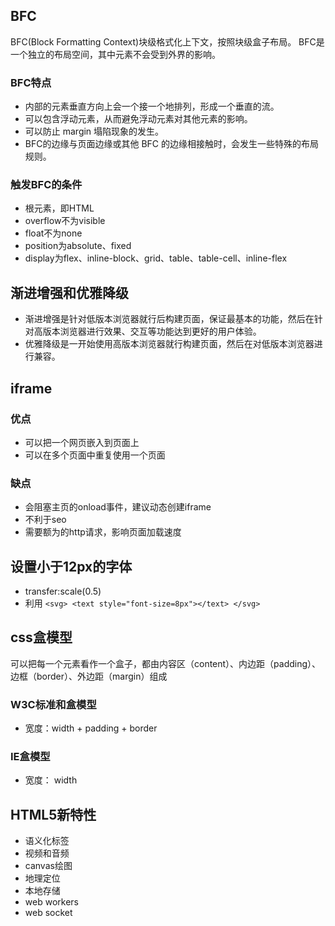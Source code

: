 ## BFC

BFC(Block Formatting Context)块级格式化上下文，按照块级盒子布局。
BFC是一个独立的布局空间，其中元素不会受到外界的影响。

### BFC特点

- 内部的元素垂直方向上会一个接一个地排列，形成一个垂直的流。
- 可以包含浮动元素，从而避免浮动元素对其他元素的影响。
- 可以防止 margin 塌陷现象的发生。
- BFC的边缘与页面边缘或其他 BFC 的边缘相接触时，会发生一些特殊的布局规则。

### 触发BFC的条件

- 根元素，即HTML
- overflow不为visible
- float不为none
- position为absolute、fixed
- display为flex、inline-block、grid、table、table-cell、inline-flex

## 渐进增强和优雅降级

- 渐进增强是针对低版本浏览器就行后构建页面，保证最基本的功能，然后在针对高版本浏览器进行效果、交互等功能达到更好的用户体验。
- 优雅降级是一开始使用高版本浏览器就行构建页面，然后在对低版本浏览器进行兼容。

## iframe

### 优点

- 可以把一个网页嵌入到页面上
- 可以在多个页面中重复使用一个页面

### 缺点

- 会阻塞主页的onload事件，建议动态创建iframe
- 不利于seo
- 需要额为的http请求，影响页面加载速度

## 设置小于12px的字体

- transfer:scale(0.5)
- 利用 `<svg> <text style="font-size=8px"></text> </svg>`

## css盒模型

可以把每一个元素看作一个盒子，都由内容区（content）、内边距（padding）、边框（border）、外边距（margin）组成

### W3C标准和盒模型

- 宽度：width + padding + border

### IE盒模型

- 宽度： width

## HTML5新特性
- 语义化标签
- 视频和音频
- canvas绘图
- 地理定位
- 本地存储
- web workers
- web socket